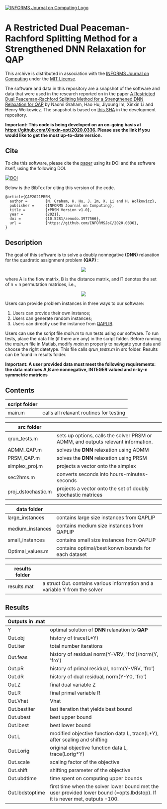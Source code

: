 [![INFORMS Journal on Computing Logo](https://INFORMSJoC.github.io/logos/INFORMS_Journal_on_Computing_Header.jpg)](https://pubsonline.informs.org/journal/ijoc)

# A Restricted Dual Peaceman-Rachford Splitting Method for a Strengthened DNN Relaxation for QAP 

This archive is distributed in association with the [INFORMS Journal on Computing](https://pubsonline.informs.org/journal/ijoc) under the [MIT License](LICENSE).

The software and data in this repository are a snapshot of the software and data that were used in the research reported on in the paper [A Restricted Dual Peaceman-Rachford Splitting Method for a Strengthened DNN Relaxation for QAP](https://doi.org/10.1287/ijoc.2020.0336) by Naomi Graham, Hao Hu, Jiyoung Im, Xinxin Li and Henry Wolkowicz. The snapshot is based on [this SHA](https://github.com/tkralphs/JoCTemplate/commit/f7f30c63adbcb0811e5a133e1def696b74f3ba15) in the development repository. 

**Important: This code is being developed on an on-going basis at https://github.com/Xinxin-opt/2020.0336. Please use the link if you would like to get the most up-to-date version.**


## Cite

To cite this software, please cite the [paper](https://doi.org/10.1287/ijoc.2020.0336) using its DOI and the software itself, using the following DOI.

[![DOI](https://zenodo.org/badge/285853815.svg)](https://zenodo.org/badge/latestdoi/285853815)

Below is the BibTex for citing this version of the code.

```
@article{QAP2021PRSM,
  author =        {N. Graham, H. Hu, J. Im, X. Li and H. Wolkowicz},
  publisher =     {INFORMS Journal on Computing},
  title =         {rPRSM Version v1.0},
  year =          {2021},
  doi =           {10.5281/zenodo.3977566},
  url =           {https://github.com/INFORMSJoC/2020.0336},
}  
```

## Description

The goal of this software is to solve a doubly nonnegative **(DNN)** relaxation for 
the quadratic assignment problem **(QAP)** :  

<p align="center">
    <img src="https://latex.codecogs.com/svg.image?\large&space;p^*_{\text{QAP}}:=\min_{X&space;\in&space;\Pi}&space;&space;\text{trace}(AXBX^T),">
</p>

where A is the flow matrix, B is the distance matrix, and &Pi; denotes the set of n &times; n permutation matrices, i.e.,  

<p align="center">
    <img src="https://latex.codecogs.com/svg.image?\large&space;\Pi&space;=&space;\{X\in\mathbb{R}^{n\times&space;n}:&space;Xe=e,&space;X^Te&space;=&space;e,X_{ij}\in&space;\{0,1\}&space;\}.">
</p>

Users can provide problem instances in three ways to our software:
1. Users can provide their own instance;
2. Users can generate random instances; 
3. Users can directly use the instance from [QAPLIB](http://www.mgi.polymtl.ca/anjos/qaplib/inst.html).

Users can use the script file *main.m* to run tests using our software. To run tests, place the data file (if there are any) in the script folder. Before running the *main.m* file in Matlab, modify *main.m* properly to navigate your data and choose the right datetype. This file calls *qrun_tests.m* in src folder. Results can be found in results folder.

**Important: A user provided data must meet the following requirements: the data matrices A,B are nonnegative, INTEGER valued and n-by-n symmetric matrices**



## Contents

script folder    |   &#160; 
---------------|-------------------
main.m    | calls all relavant routines for testing

src folder       |  &#160; 
------------- |-------------------
qrun_tests.m     |     sets up options, calls the solver PRSM or ADMM, and outputs relevant information. 
ADMM_QAP.m       |    solves the **DNN** relaxation using ADMM
PRSM_QAP.m       |    solves the **DNN** relaxation using PRSM
simplex_proj.m   |  projects a vector onto the simplex
sec2hms.m        |  converts seconds into hours-minutes-seconds
proj_dstochastic.m|  projects a vector onto the set of doubly stochastic matrices

data folder   |   &#160; 
---------- |------------
large_instances | contains large size instances from QAPLIP
medium_instances| contains medium size instances from QAPLIP
small_instances |  contains small size instances from QAPLIP
Optimal_values.m|  contains optimal/best konwn bounds for each dataset

results folder    |   &#160; 
-------------- |-------------------
results.mat | a struct Out. contains various information and a variable Y from the solver

## Results

Outputs in .mat |   &#160; 
--------------|-------------------
Y             | optimal solution of **DNN** relaxation to **QAP**
   Out.obj    |  history of trace(L*Y) 
   Out.iter   | total number iterations
   Out.feas   | history of residual norm(Y-VRV, 'fro')/norm(Y, 'fro') 
   Out.pR     | history of primal residual, norm(Y-VRV, 'fro')
   Out.dR     | history of dual residual, norm(Y-Y0, 'fro')
   Out.Z      | final dual variable Z
   Out.R   | final primal variable R 
   Out.Vhat      | Vhat
   Out.bestiter  | last iteration that yields best bound
   Out.ubest     | best upper bound
   Out.lbest     | best lower bound
   Out.L         | modified objective function data L, trace(L*Y), after scaling and shifting
   Out.Lorig     | original objective function data L, trace(Lorig*Y)
   Out.scale     | scaling factor of the objective
   Out.shift     | shifting parameter of the objective
   Out.ubdtime   | time spent on computing upper bounds
   Out.lbdstoptime  | first time when the solver lower bound met the user provided lower bound (=opts.lbdstop). If it is never met, outputs -100.


